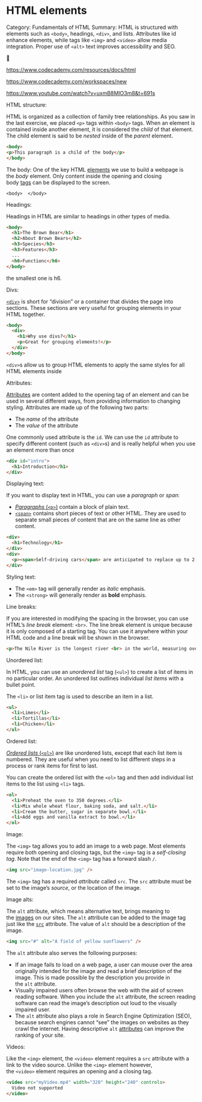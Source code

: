 # HTML elements

Category: Fundamentals of HTML
Summary: HTML is structured with elements such as `<body>`, headings, `<div>`, and lists. Attributes like id enhance elements, while tags like `<img>` and `<video>` allow media integration. Proper use of `<alt>` text improves accessibility and SEO.

<aside>
🔗

https://www.codecademy.com/resources/docs/html

https://www.codecademy.com/workspaces/new

https://www.youtube.com/watch?v=uxmB8MlO3m8&t=691s

</aside>

HTML structure:

HTML is organized as a collection of family tree relationships. As you saw in the last exercise, we placed `<p>` tags within `<body>` tags. When an element is contained inside another element, it is considered the *child* of that element. The child element is said to be *nested* inside of the *parent* element.

```html
<body>
<p>This paragraph is a child of the body</p>
</body>
```

The body:
One of the key HTML [elements](https://www.codecademy.com/resources/docs/html/elements) we use to build a webpage is the *body* element. Only content inside the opening and closing body [tags](https://www.codecademy.com/resources/docs/html/tags) can be displayed to the screen.

`<body>  </body>`

Headings:

Headings in HTML are similar to headings in other types of media.

```html
<body>
  <h1>The Brown Bear</h1>
  <h2>About Brown Bears</h2>
  <h3>Species</h3>
  <h3>Features</h3>
  ...
  <h6>Functionc</h6>
</body>
```

the smallest one is h6.

Divs:

[`<div>`](https://www.codecademy.com/resources/docs/html/elements/div?page_ref=catalog) is short for “division” or a container that divides the page into sections. These sections are very useful for grouping elements in your HTML together.

```html
<body>
  <div>
    <h1>Why use divs?</h1>
    <p>Great for grouping elements!</p>
  </div>
</body>
```

`<div>`s allow us to group HTML elements to apply the same styles for all HTML elements inside

Attributes:

[Attributes](https://www.codecademy.com/resources/docs/html/attributes?page_ref=catalog) are content added to the opening tag of an element and can be used in several different ways, from providing information to changing styling. Attributes are made up of the following two parts:

- The *name* of the attribute
- The *value* of the attribute

One commonly used attribute is the `id`. We can use the `id` attribute to specify different content (such as `<div>`s) and is really helpful when you use an element more than once

```html
<div id="intro">
  <h1>Introduction</h1>
</div>
```

Displaying text:

If you want to display text in HTML, you can use a *paragraph* or *span*:

- [*Paragraphs* (`<p>`)](https://www.codecademy.com/resources/docs/html/elements/p) contain a block of plain text.
- [`<span>`](https://www.codecademy.com/resources/docs/html/elements/span?page_ref=catalog) contains short pieces of text or other HTML. They are used to separate small pieces of content that are on the same line as other content.

```html
<div>
  <h1>Technology</h1>
</div>
<div>
  <p><span>Self-driving cars</span> are anticipated to replace up to 2 million jobs over the next two decades.</p>
</div>
```

Styling text:

- The `<em>` tag will generally render as *italic* emphasis.
- The `<strong>` will generally render as **bold** emphasis.

Line breaks:

If you are interested in modifying the spacing in the browser, you can use HTML’s *line break* element: `<br>`. The line break element is unique because it is only composed of a starting tag. You can use it anywhere within your HTML code and a line break will be shown in the browser.

```html
<p>The Nile River is the longest river <br> in the world, measuring over 6,850 <br> kilometers long (approximately 4,260 <br> miles).</p>
```

Unordered list:

In HTML, you can use an *unordered list* tag (`<ul>`) to create a list of items in no particular order. An unordered list outlines individual *list items* with a bullet point.

The `<li>` or list item tag is used to describe an item in a list.

```html
<ul>
  <li>Limes</li>
  <li>Tortillas</li>
  <li>Chicken</li>
</ul>
```

Ordered list:

[*Ordered lists* (`<ol>`)](https://www.codecademy.com/resources/docs/html/elements/ol?page_ref=catalog) are like unordered lists, except that each list item is numbered. They are useful when you need to list different steps in a process or rank items for first to last.

You can create the ordered list with the `<ol>` tag and then add individual list items to the list using `<li>` tags.

```html
<ol>
  <li>Preheat the oven to 350 degrees.</li>
  <li>Mix whole wheat flour, baking soda, and salt.</li>
  <li>Cream the butter, sugar in separate bowl.</li>
  <li>Add eggs and vanilla extract to bowl.</li>
</ol>
```

Image:

The `<img>` tag allows you to add an image to a web page. Most elements require both opening and closing tags, but the `<img>` tag is a *self-closing tag*. Note that the end of the `<img>` tag has a forward slash `/`.

```html
<img src="image-location.jpg" />
```

The `<img>` tag has a required *attribute* called `src`. The `src` attribute must be set to the image’s *source*, or the location of the image.

Image alts:

The `alt` attribute, which means alternative text, brings meaning to the [images](https://www.codecademy.com/resources/docs/html/images) on our sites. The `alt` attribute can be added to the image tag just like the [`src`](https://www.codecademy.com/resources/docs/html/attributes/src) attribute. The value of `alt` should be a description of the image.

```html
<img src="#" alt="A field of yellow sunflowers" />
```

The `alt` attribute also serves the following purposes:

- If an image fails to load on a web page, a user can mouse over the area originally intended for the image and read a brief description of the image. This is made possible by the description you provide in the `alt` attribute.
- Visually impaired users often browse the web with the aid of screen reading software. When you include the `alt` attribute, the screen reading software can read the image’s description out loud to the visually impaired user.
- The `alt` attribute also plays a role in Search Engine Optimization (SEO), because search engines cannot “see” the images on websites as they crawl the internet. Having descriptive `alt` [attributes](https://www.codecademy.com/resources/docs/html/attributes) can improve the ranking of your site.

Videos:

Like the `<img>` element, the `<video>` element requires a `src` attribute with a link to the video source. Unlike the `<img>` element however, the `<video>` element requires an opening and a closing tag.

```html
<video src="myVideo.mp4" width="320" height="240" controls>
  Video not supported
</video>
```